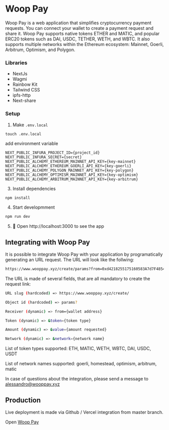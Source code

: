 # Woop Pay

Woop Pay is a web application that simplifies cryptocurrency payment requests. You can connect your wallet to create a payment request and share it. Woop Pay supports native tokens ETHER and MATIC, and popular ERC20 tokens such as DAI, USDC, TETHER, WETH, and WBTC. It also supports multiple networks within the Ethereum ecosystem: Mainnet, Goerli, Arbitrum, Optimism, and Polygon.

### Libraries

- NextJs
- Wagmi
- Rainbow Kit
- Tailwind CSS
- ipfs-http
- Next-share

### Setup

1. Make `.env.local`

```shell
touch .env.local
```

add environment variable

```text
NEXT_PUBLIC_INFURA_PROJECT_ID={project_id}
NEXT_PUBLIC_INFURA_SECRET={secret}
NEXT_PUBLIC_ALCHEMY_ETHEREUM_MAINNET_API_KEY={key-mainnet}
NEXT_PUBLIC_ALCHEMY_ETHEREUM_GOERLI_API_KEY={key-goerli}
NEXT_PUBLIC_ALCHEMY_POLYGON_MAINNET_API_KEY={key-polygon}
NEXT_PUBLIC_ALCHEMY_OPTIMISM_MAINNET_API_KEY={key-optimism}
NEXT_PUBLIC_ALCHEMY_ARBITRUM_MAINNET_API_KEY={key-arbitrum}
```

3. Install dependencies

```bash
npm install
```

4. Start developmment

```bash
npm run dev
```

5. 📱 Open http://localhost:3000 to see the app

## Integrating with Woop Pay

It is possible to integrate Woop Pay with your application by programatically generating an URL request. The URL will look like the follwing:

```bash
https://www.wooppay.xyz/create/params?from=0xd4218255175160583A7d7F4854Ab2Eef4F45B144&token=ETH&value=0.00005&network=homestead
```

The URL is made of several fields, that are all mandatory to create the request link:

```bash
URL slug (hardcoded) => https://www.wooppay.xyz/create/

Object id (hardcoded) => params?

Receiver (dynamic) => from={wallet address}

Token (dynamic) => &token={token type}

Amount (dynamic) => &value={amount requested}

Network (dynamic) => &network={network name}
```

List of token types supported: ETH, MATIC, WETH, WBTC, DAI, USDC, USDT

List of network names supported: goerli, homestead, optimism, arbitrum, matic

In case of questions about the integration, please send a message to alessandro@wooppay.xyz

## Production

Live deployment is made via Github / Vercel integration from master branch.

Open [Woop Pay](https://wooppay.xyz)
